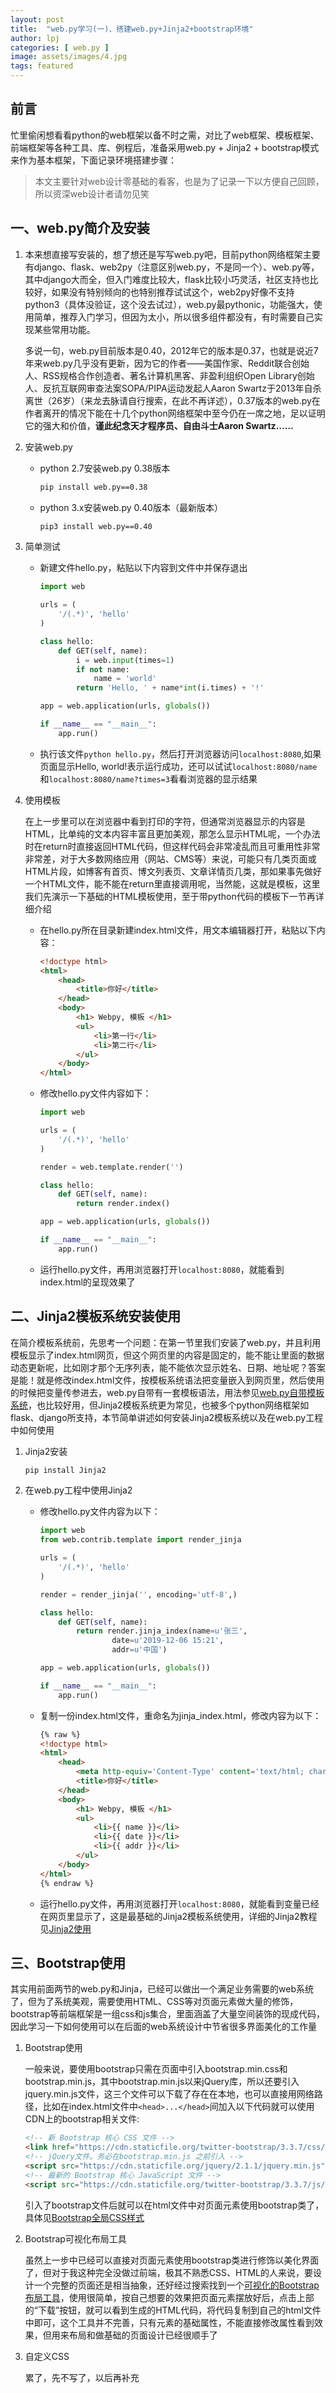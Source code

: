```yaml
---
layout: post
title:  "web.py学习(一)、搭建web.py+Jinja2+bootstrap环境"
author: lpj
categories: [ web.py ]
image: assets/images/4.jpg
tags: featured
---
```


## 前言

忙里偷闲想看看python的web框架以备不时之需，对比了web框架、模板框架、前端框架等各种工具、库、例程后，准备采用web.py + Jinja2 + bootstrap模式来作为基本框架，下面记录环境搭建步骤：

>本文主要针对web设计零基础的看客，也是为了记录一下以方便自己回顾，所以资深web设计者请勿见笑

## 一、web.py简介及安装

1. 本来想直接写安装的，想了想还是写写web.py吧，目前python网络框架主要有django、flask、web2py（注意区别web.py，不是同一个）、web.py等，其中django大而全，但入门难度比较大，flask比较小巧灵活，社区支持也比较好，如果没有特别倾向的也特别推荐试试这个，web2py好像不支持python3（具体没验证，这个没去试过），web.py最pythonic，功能强大，使用简单，推荐入门学习，但因为太小，所以很多组件都没有，有时需要自己实现某些常用功能。

    多说一句，web.py目前版本是0.40，2012年它的版本是0.37，也就是说近7年来web.py几乎没有更新，因为它的作者——美国作家、Reddit联合创始人、RSS规格合作创造者、著名计算机黑客、非盈利组织Open Library创始人、反抗互联网审查法案SOPA/PIPA运动发起人Aaron Swartz于2013年自杀离世（26岁）（来龙去脉请自行搜索，在此不再详述），0.37版本的web.py在作者离开的情况下能在十几个python网络框架中至今仍在一席之地，足以证明它的强大和价值，**谨此纪念天才程序员、自由斗士Aaron Swartz……**  

2. 安装web.py
    * python 2.7安装web.py 0.38版本
      ```bash
      pip install web.py==0.38
      ```

    * python 3.x安装web.py 0.40版本（最新版本）
      ```bash
      pip3 install web.py==0.40
      ```

3. 简单测试
    * 新建文件hello.py，粘贴以下内容到文件中并保存退出
      ```python
      import web  

      urls = (  
          '/(.*)', 'hello'  
      )  

      class hello:  
          def GET(self, name):  
              i = web.input(times=1)  
              if not name:   
                  name = 'world'  
              return 'Hello, ' + name*int(i.times) + '!'  

      app = web.application(urls, globals())  

      if __name__ == "__main__":  
          app.run()  
      ```

    * 执行该文件`python hello.py`，然后打开浏览器访问`localhost:8080`,如果页面显示Hello, world!表示运行成功，还可以试试`localhost:8080/name`和`localhost:8080/name?times=3`看看浏览器的显示结果

4. 使用模板

    在上一步里可以在浏览器中看到打印的字符，但通常浏览器显示的内容是HTML，比单纯的文本内容丰富且更加美观，那怎么显示HTML呢，一个办法时在return时直接返回HTML代码，但这样代码会非常凌乱而且可重用性非常非常差，对于大多数网络应用（网站、CMS等）来说，可能只有几类页面或HTML片段，如博客有首页、博文列表页、文章详情页几类，那如果事先做好一个HTML文件，能不能在return里直接调用呢，当然能，这就是模板，这里我们先演示一下基础的HTML模板使用，至于带python代码的模板下一节再详细介绍

    * 在hello.py所在目录新建index.html文件，用文本编辑器打开，粘贴以下内容：
      ```html
      <!doctype html>
      <html>
          <head>
              <title>你好</title>
          </head>
          <body>
              <h1> Webpy, 模板 </h1>
              <ul>
                  <li>第一行</li>
                  <li>第二行</li>
              </ul>
          </body>
      </html>
      ```
    
    * 修改hello.py文件内容如下：
      ```python
      import web  
      
      urls = (  
          '/(.*)', 'hello'  
      )  
      
      render = web.template.render('')
      
      class hello:  
          def GET(self, name):  
              return render.index()
      
      app = web.application(urls, globals())  
      
      if __name__ == "__main__":  
          app.run()  
      ```
    
    * 运行hello.py文件，再用浏览器打开`localhost:8080`，就能看到index.html的呈现效果了
  

## 二、Jinja2模板系统安装使用

在简介模板系统前，先思考一个问题：在第一节里我们安装了web.py，并且利用模板显示了index.html网页，但这个网页里的内容是固定的，能不能让里面的数据动态更新呢，比如刚才那个无序列表，能不能依次显示姓名、日期、地址呢？答案是能！就是修改index.html文件，按模板系统语法把变量嵌入到网页里，然后使用的时候把变量传参进去，web.py自带有一套模板语法，用法参见[web.py自带模板系统](http://webpy.org/docs/0.3/templetor.zh-cn)，也比较好用，但Jinja2模板系统更为常见，也被多个python网络框架如flask、django所支持，本节简单讲述如何安装Jinja2模板系统以及在web.py工程中如何使用

1. Jinja2安装
    ```bash
    pip install Jinja2
    ```

2. 在web.py工程中使用Jinja2

    * 修改hello.py文件内容为以下：
      ```python
      import web  
      from web.contrib.template import render_jinja
      
      urls = (  
          '/(.*)', 'hello'  
      )  
      
      render = render_jinja('', encoding='utf-8',)
      
      class hello:  
          def GET(self, name):  
              return render.jinja_index(name=u'张三', 
                      date=u'2019-12-06 15:21', 
                      addr=u'中国')
      
      app = web.application(urls, globals())  
      
      if __name__ == "__main__":  
          app.run()  
      ```

    * 复制一份index.html文件，重命名为jinja_index.html，修改内容为以下：
      ```html
      {% raw %}
      <!doctype html>
      <html>
          <head>
              <meta http-equiv='Content-Type' content='text/html; charset=utf-8'>
              <title>你好</title>
          </head>
          <body>
              <h1> Webpy, 模板 </h1>
              <ul>
                  <li>{{ name }}</li>
                  <li>{{ date }}</li>
                  <li>{{ addr }}</li>
              </ul>
          </body>
      </html>
      {% endraw %}
      ```

    * 运行hello.py文件，再用浏览器打开`localhost:8080`，就能看到变量已经在网页里显示了，这是最基础的Jinja2模板系统使用，详细的Jinja2教程见[Jinja2使用](https://www.cnblogs.com/yanzi-meng/p/8342798.html)



## 三、Bootstrap使用

其实用前面两节的web.py和Jinja，已经可以做出一个满足业务需要的web系统了，但为了系统美观，需要使用HTML、CSS等对页面元素做大量的修饰，bootstrap等前端框架是一组css和js集合，里面涵盖了大量空间装饰的现成代码，因此学习一下如何使用可以在后面的web系统设计中节省很多界面美化的工作量

1. Bootstrap使用

    一般来说，要使用bootstrap只需在页面中引入bootstrap.min.css和bootstrap.min.js，其中bootstrap.min.js以来jQuery库，所以还要引入jquery.min.js文件，这三个文件可以下载了存在在本地，也可以直接用网络路径，比如在index.html文件中`<head>...</head>`间加入以下代码就可以使用CDN上的bootstrap相关文件:
    ```html
    <!-- 新 Bootstrap 核心 CSS 文件 -->
    <link href="https://cdn.staticfile.org/twitter-bootstrap/3.3.7/css/bootstrap.min.css" rel="stylesheet">
    <!-- jQuery文件。务必在bootstrap.min.js 之前引入 -->
    <script src="https://cdn.staticfile.org/jquery/2.1.1/jquery.min.js"></script>
    <!-- 最新的 Bootstrap 核心 JavaScript 文件 -->
    <script src="https://cdn.staticfile.org/twitter-bootstrap/3.3.7/js/bootstrap.min.js"></script>
    ```

    引入了bootstrap文件后就可以在html文件中对页面元素使用bootstrap类了，具体见[Bootstrap全局CSS样式](https://v3.bootcss.com/css/)

2. Bootstrap可视化布局工具

    虽然上一步中已经可以直接对页面元素使用bootstrap类进行修饰以美化界面了，但对于我这种完全没做过前端，极其不熟悉CSS、HTML的人来说，要设计一个完整的页面还是相当抽象，还好经过搜索找到一个[可视化的Bootstrap布局工具](http://www.ibootstrap.cn/)，使用很简单，按自己想要的效果把页面元素摆放好后，点击上部的“下载”按钮，就可以看到生成的HTML代码，将代码复制到自己的html文件中即可，这个工具并不完善，只有元素的基础属性，不能直接修改属性看到效果，但用来布局和做基础的页面设计已经很顺手了

3. 自定义CSS

    累了，先不写了，以后再补充
